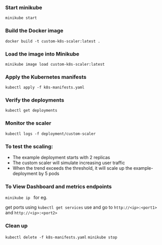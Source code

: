 ### Start minikube
`minikube start`
### Build the Docker image
```docker build -t custom-k8s-scaler:latest . ```

### Load the image into Minikube
```minikube image load custom-k8s-scaler:latest ```

### Apply the Kubernetes manifests
```kubectl apply -f k8s-manifests.yaml```

### Verify the deployments
```kubectl get deployments```

### Monitor the scaler
```kubectl logs -f deployment/custom-scaler```

### To test the scaling:
 - The example deployment starts with 2 replicas
 - The custom scaler will simulate increasing user traffic
 - When the trend exceeds the threshold, it will scale up the example-deployment by 5 pods
### To View Dashboard and metrics endpoints
```minikube ip ``` 
for eg. <ip> 

get ports using ```kubectl get services```
use <ip> and <port>  go to  ```http://<ip>:<port1>```   and  ```http://<ip>:<port2>```



### Clean up
```kubectl delete -f k8s-manifests.yaml```
```minikube stop ```
